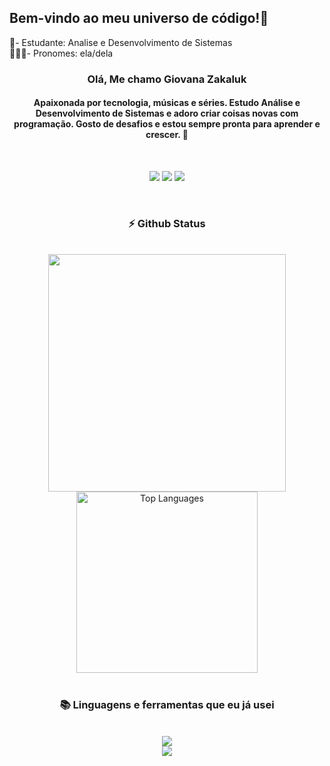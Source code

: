 ## Bem-vindo ao meu universo de código!👋
🎒- Estudante: Analise e Desenvolvimento de Sistemas <br>
👩🏻‍💻- Pronomes: ela/dela


<h3 align="center"> Olá, Me chamo Giovana Zakaluk</h3>
<h4 align="center">Apaixonada por tecnologia, músicas e séries. Estudo Análise e Desenvolvimento de Sistemas e adoro criar coisas novas com programação. Gosto de desafios e estou sempre pronta para aprender e crescer. 🚀</h4><br>

<p align="center">
  <a href ="https://mail.google.com/mail/u/0/?fs=1&tf=cm&source=mailto&to=giovana.zakaluk10@gmail.com" ><img src="https://img.shields.io/badge/-Gmail-%23333?style=for-the-badge&logo=gmail&logoColor=white" target="_blank"></a>
  <a href="https://www.linkedin.com/in/giovana-zakaluk-1a919b277/" target="_blank"><img src="https://img.shields.io/badge/-LinkedIn-%230077B5?style=for-the-badge&logo=linkedin&logoColor=white" target="_blank"></a> 
  <a href="https://www.instagram.com/zakacoden?igsh=MWVjNHpxdzM5OXN0ag==" target="_blank"><img src="https://img.shields.io/badge/-Instagram-%23E4405F?style=for-the-badge&logo=instagram&logoColor=white" target="_blank"></a>
</p>
<br>

<h3 align="center">⚡ Github Status</h3>
<br>

<div align="center">
<img width="380" src="https://github-readme-stats.vercel.app/api?username=zakalukgi&count_private=true&show_icons=true&theme=dark&rank_icon=github&border_radius=10"/>

<img width="290" src="https://github-readme-stats.vercel.app/api/top-langs/?username=zakalukgi&theme=dark&include_all_commits=false&count_private=false&layout=compact" alt="Top Languages">
</div>

<br>

<h3 align="center">📚 Linguagens e ferramentas que eu já usei </h3>
<br/>
<div align="center">
    <img src="https://skillicons.dev/icons?i=bootstrap,html,css,java,c,python,javascript" /><br>
    <img src="https://skillicons.dev/icons?i=eclipse,vscode,figma,photoshop,mysql,php,java" /><br>
</div>
